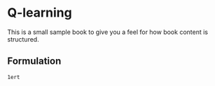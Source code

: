 # Q-learning

This is a small sample book to give you a feel for how book content is
structured.


## Formulation

```
1ert
```


